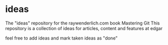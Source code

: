 # ideas
The "ideas" repository for the raywenderlich.com book Mastering Git
This repository is a collection of ideas for articles, content and features at edgar

feel free to add ideas and mark taken ideas as "done"
